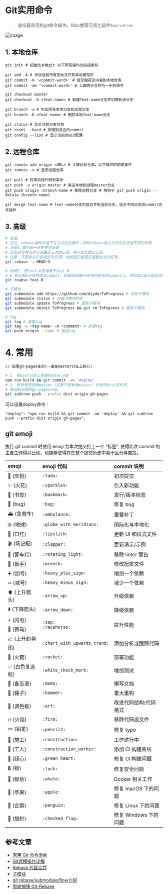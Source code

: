 # Git实用命令

> 总结最常用的git命令操作。Mac推荐可视化软件`Sourcetree`

![image](https://user-images.githubusercontent.com/6310131/43519854-8b1ed5c4-95c3-11e8-931f-2754963333d2.png)

## 1. 本地仓库

``` shell
git init # 初始化本地git 以下所有操作的前提条件

git add -A # 添加当前所有变动文件到本地缓存区
git commit -m '<commit-word>' # 提交缓存区内容到本地仓库
git commit -am '<commit-word>' # 上面两步合并为一步的命令

git checkout master
git checkout -b <feat-name> # 新建feat-name分支并切换到该分支

git branch -a # 列出所有本地分支和远程分支
git branch -D <feat-name> # 删除本地feat-name分支

git status # 显示当前分支状态
git reset --hard # 回滚到最近的commit
git config --list # 显示当前的Git配置
```

## 2. 远程仓库

``` shell
git remote add origin <URL> # 关联远程仓库，以下操作的前提条件
git remote -v # 显示远程仓库

git pull # 拉取远程代码到本地
git push -u origin master # 推送本地到远程master分支
git push origin :branch-name # 删除远程分支 # 等同于 git push origin --delete [branch-name]

git merge feat-name # feat-name分支内容合并到当前分支，适合不同分支间commit合并操作
```

## 3. 高级
``` bash
# 变基。
# 记住，rebase操作永远不在公共分支操作；同时rebase与公共分支名永远不同时出现
# 场景1:减少同一分支提交记录
# 交互式合并当前分支最近三次的记录，用于简化提交记录。
# 注意：不要合并先前提交的东西，也就是已经提交远程分支的纪录。
git rebase -i HEAD~3

# 场景2: 把feat-A变得基于feat-B
# # 把当前A分支的提交commit，变基到A和B分支共同祖先的commit上，然后加上B分支后续的commit。
git reabse feat-B

# 子模块
git submodule add https://github.com/djyde/ToProgress # 添加子模块
git submodule status # 检查子模块状态
git submodule update ToProgress # 更新子模块
git submodule deinit ToProgress && git rm ToPogress # 删除子模块

# Tag
git tag # 查看tag
git tag -a <tag-name> -m <comment> # 新建tag
git push origin --tags # 推送tag
```

# 4. 常用
``` bash
// 部署gh-pages主页(一直在master分支上执行)

# 1. 把dist分支上传到master分支
npm run build && git commit -am 'deploy'
# 2. 意思是把远程master（注意不是本地master）分支的dist文件夹，
# 推送到远程的gh-pages分支。
git subtree push --prefix dist origin gh-pages
```

可以设置deploy命令：
``` shell
"deploy": "npm run build && git commit -am 'deploy' && git subtree push --prefix dist origin gh-pages",
```

## git emoji
执行 git commit 时使用 emoji 为本次提交打上一个 "标签", 使得此次 commit 的主要工作得以凸现，也能够使得其在整个提交历史中易于区分与查找。

emoji                                   | emoji 代码                   | commit 说明
:--------                               | :--------                    | :--------
:tada: (庆祝)                           | `:tada:`                     | 初次提交
:sparkles: (火花)                       | `:sparkles:`                 | 引入新功能
:bookmark: (书签)                       | `:bookmark:`                 | 发行/版本标签
:bug: (bug)                             | `:bug:`                      | 修复 bug
:ambulance: (急救车)                    | `:ambulance:`                | 重要补丁
:globe_with_meridians: (地球)           | `:globe_with_meridians:`     | 国际化与本地化
:lipstick: (口红)                       | `:lipstick:`                 | 更新 UI 和样式文件
:clapper: (场记板)                      | `:clapper:`                  | 更新演示/示例
:rotating_light: (警车灯)               | `:rotating_light:`           | 移除 linter 警告
:wrench: (扳手)                         | `:wrench:`                   | 修改配置文件
:heavy_plus_sign: (加号)                | `:heavy_plus_sign:`          | 增加一个依赖
:heavy_minus_sign: (减号)               | `:heavy_minus_sign:`         | 减少一个依赖
:arrow_up: (上升箭头)                   | `:arrow_up:`                 | 升级依赖
:arrow_down: (下降箭头)                 | `:arrow_down:`               | 降级依赖
:zap: (闪电)<br>:racehorse: (赛马)      | `:zap:`<br>`:racehorse:`      | 提升性能
:chart_with_upwards_trend: (上升趋势图) | `:chart_with_upwards_trend:` | 添加分析或跟踪代码
:rocket: (火箭)                         | `:rocket:`                   | 部署功能
:white_check_mark: (白色复选框)         | `:white_check_mark:`         | 增加测试
:memo: (备忘录)                         | `:memo:`                     | 撰写文档
:hammer: (锤子)                         | `:hammer:`                   | 重大重构
:art: (调色板)                          | `:art:`                      | 改进代码结构/代码格式
:fire: (火焰)                           | `:fire:`                     | 移除代码或文件
:pencil2: (铅笔)                        | `:pencil2:`                  | 修复 typo
:construction: (施工)                   | `:construction:`               | 工作进行中
:construction_worker: (工人)            | `:construction_worker:`      | 添加 CI 构建系统
:green_heart: (绿心)                    | `:green_heart:`              | 修复 CI 构建问题
:lock: (锁)                             | `:lock:`                     | 修复安全问题
:whale: (鲸鱼)                          | `:whale:`                    | Docker 相关工作
:apple: (苹果)                          | `:apple:`                    | 修复 macOS 下的问题
:penguin: (企鹅)                        | `:penguin:`                  | 修复 Linux 下的问题
:checkered_flag: (旗帜)                 | `:checked_flag:`             | 修复 Windows 下的问题


## 参考文章
* [常用 Git 命令清单](http://www.ruanyifeng.com/blog/2015/12/git-cheat-sheet.html)
* [Git远程操作详解](http://www.ruanyifeng.com/blog/2014/06/git_remote.html)
* [Rebase 代替合并](https://www.git-tower.com/learn/git/ebook/cn/command-line/advanced-topics/rebase#start)
* [子模块](https://www.git-tower.com/learn/git/ebook/cn/command-line/advanced-topics/submodules#start)
* [git rebase/submodule/flow介绍](https://yrq110.me/post/tool/git-rebase-submodule-and-flow/)
* [彻底搞懂 Git-Rebase](http://jartto.wang/2018/12/11/git-rebase/)